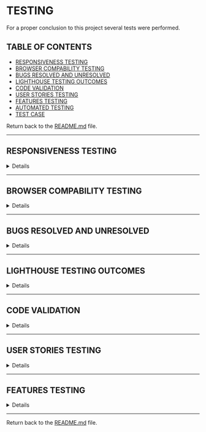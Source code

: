 # TESTING

For a proper conclusion to this project several tests were performed.

## TABLE OF CONTENTS

* [RESPONSIVENESS TESTING](#responsiveness-testing)
* [BROWSER COMPABILITY TESTING](#browser-compability-testing)
* [BUGS RESOLVED AND UNRESOLVED](#bugs-resolved-and-unresolved)
* [LIGHTHOUSE TESTING OUTCOMES](#lighthouse-testing-outcomes)
* [CODE VALIDATION](#code-validation)
* [USER STORIES TESTING](#user-stories-testing)
* [FEATURES TESTING](#features-testing)
* [AUTOMATED TESTING](#automated-testing)
* [TEST CASE](#test-case)

Return back to the [README.md](README.md) file.

- - -

## RESPONSIVENESS TESTING

<details>

The deployed application was tested on multiple devices to check for responsiveness issues. 

It works as expected according to the wireframes and no issue was found.

<img src="readme/documentation/responsiveness/amiresponsive.png">

|Device| Screenshot | 
|:---|:---: |
| 1200px |  <img src="readme/documentation/responsiveness/sizes/1200.png">  |
| 992px  |  <img src="readme/documentation/responsiveness/sizes/992.png">  |
| 768px  |  <img src="readme/documentation/responsiveness/sizes/768.png">  |
| 576px  |  <img src="readme/documentation/responsiveness/sizes/576.png"> |
| 320px  |  <img src="readme/documentation/responsiveness/sizes/320.png"> |


</details>

- - -

## BROWSER COMPABILITY TESTING


<details>

The deployed project was tested on multiple browsers to check for compatibility issues and works as expected.

|Browser | Screenshot | 
|:---:|:---: |
| Chrome | <img src="readme/documentation/browser/chrome.png"> |
| Edge  | <img src="readme/documentation/browser/edge.png"> |
| Firefox |  <img src="readme/documentation/browser/firefox.png"> |

</details>

- - -

## BUGS RESOLVED AND UNRESOLVED 

<details>

The issues listed in the table below were indentified during the development of the project.

### Resolved bugs and issues

|N.| Issue |  Action | Status | 
|:---|:--- |:--- |:--- |

|01| Instructions, Ingredients and Category fields weren't required to submit a new recipe | Remove null and blank = True and set a default | Closed | 
|02| edit/delete recipe available to all users | Add condition for user to authenticated and a super user to have edit/delete option render | Closed | 
|03| Brute forcing the URL to edit/delete recipe allowed non superuser to edit/delete recipes | Update views to have non-superusers redirected to 404 error page | Closed | 
|04| Brute forcing the URL to edit/delete comments allowed any user to edit/delete any other users' comments | Update views to have user's who isn't the comment owner redirected to 404 error page | Closed | 
|05| Alert messages wouldn't close when clicking the X | Add javascript to remove the element when the X is clicked | Closed | 
|06| edit/delete recipe available to all users | Add condition for user to authenticated and a super user to have edit/delete option render | Closed |
|09| Inpunt forms don't prepoulate fields with original comment or recipe values when editing | passed the recipe instance as an argument to the form constructor | Closed |
|10| Heroku deployment failing | Removed unused CAB import from msli | Closed |
|11| Categories weren't rendering | In models.py relevant functions were moved inside catergories class as they were mistakenly sitting outside it | Closed | 
|12| 404 error page wasn't loading | Input handlere404 function to letseat views.py and at the end of relevant conditions in blog views.py   | Closed |
|13| Styles not rendering in live preview | Switch debug to true   | Closed |
|14| Console Error that messageRow is not a valid DOM element however it disappears when the alert message for logging in and out appears. | Delete relevant console.log from script.js | Closed |

### Unresolved bugs and issues
|N.| Issue |  Action | Status | 
|:---|:--- |:--- |:--- |

|01| Ingredients and Instructions do not render in the form of a list even when typed as such in the textareas. | Textarea field in the backend allow lists to be rendered on posted recipe. I have checked the views but isn't clear why the same textareas in the frontend and backend are operating differently | Open |
|02| When a user likes a recipe the like initial icon of a heart outline should fill in tp be a solid heart but it doesn't | I have checked the html and views and can't find an obvious reason as to why it isn't changing | Open |

</details>

- - -

## LIGHTHOUSE TESTING OUTCOMES

<details>

The deployed project was tested using the Lighthouse Audit tool to check for any major issues. The results for each page are listed bellow.

Notes:

* **Best Practices**: Displays images with incorrect aspect ratio - this will happen due to the uploading of photos by the user.

|Page | Screenshot | 
|:---:|:---: |
|Index Desktop |<img src="readme/documentation/performance/desktop/index.png">|
|Index Mobile |<img src="readme/documentation/performance/mobile/index.png">|
|All Recipes Desktop |<img src="readme/documentation/performance/desktop/all_recipes.png">|
|All Recipes Mobile |<img src="readme/documentation/performance/mobile/all_recipes.png">|
|Single Recipe Desktop |<img src="readme/documentation/performance/desktop/single_recipe.png">|
|Single Recipe Mobile |<img src="readme/documentation/performance/mobile/single_recipe.png">|
|Delete Comment Desktop |<img src="readme/documentation/performance/desktop/comment_delete.png">|
|Delete Comment Mobile |<img src="readme/documentation/performance/mobile/comment_delete.png">|
|Edit Comment Desktop |<img src="readme/documentation/performance/desktop/comment_edit.png">|
|Edit Comment Mobile |<img src="readme/documentation/performance/mobile/comment_edit.png">|
|Add Recipe Desktop |<img src="readme/documentation/performance/desktop/admin_recipe_create.png">|
|Add Recipe Mobile |<img src="readme/documentation/performance/mobile/admin_recipe_create.png">|
|Edit Recipe Desktop |<img src="readme/documentation/performance/desktop/admin_recipe_edit.png">|
|Edit Recipe Mobile |<img src="readme/documentation/performance/mobile/admin_recipe_edit.png">|
|Delete Recipe Desktop |<img src="readme/documentation/performance/desktop/admin_recipe_delete.png">|
|Delete Recipe Mobile |<img src="readme/documentation/performance/mobile/admin_recipe_delete.png">|
|Signup Desktop |<img src="readme/documentation/performance/desktop/signup.png">|
|Signup Mobile |<img src="readme/documentation/performance/mobile/signup.png">|
|Login Desktop |<img src="readme/documentation/performance/desktop/login.png">|
|Login Mobile |<img src="readme/documentation/performance/mobile/login.png">|
|Logout Desktop |<img src="readme/documentation/performance/desktop/logout.png">|
|Logout Mobile |<img src="readme/documentation/performance/mobile/logout.png">|

</details>

- - -

## CODE VALIDATION

<details>

### HTML

The [HTML W3C Validator](https://validator.w3.org/) to validate all HTML files.
In order to properly validate the HTML pages with Jinja syntax, the steps are followed for each file:

- Navigate to the deployed application using Google Chrome,
- Right-click anywhere on the page, and select View Page Source.
- Copy the entire "compiled" code, without any Jinja syntax., and use the validate by input method.

The result for each page are listed bellow:

|Page |Screenshot | Notes  | 
|:---:|:----------------------:|---|
| Index | <img src="readme/documentation/validation/html/index.png"> | No Errors |
| All Recipes | <img src="readme/documentation/validation/html/index.png"> | No Errors |
| Single Recipe | <img src="readme/documentation/validation/html/single_recipe.png"> | No Errors |
| Edit Comment | <img src="readme/documentation/validation/html/comment_edit.png"> | No Errors |
| Delete Comment | <img src="readme/documentation/validation/html/comment_delete.png"> | No Errors |
| Add Recipe | <img src="readme/documentation/validation/html//admin_recipe_create.png> | No Errors |
| Edit Recipe | <img src="readme/documentation/validation/html/admin_recipe_edit.png"> | No Errors |
| Delete Recipe | <img src="readme/documentation/validation/html/admin_recipe_delete.png"> | No Errors |
| Signup | <img src="readme/documentation/validation/html/signup.png"> | Error with signup form not accessible |
| Login | <img src="readme/documentation/validation/html/login.png"> | No Errors |
| Logout | <img src="readme/documentation/validation/html/logout.png"> | No Errors |
| 404 | <img src="readme/documentation/validation/html/404.png"> | No Errors |

- - - 

### CSS

The [CSS Jigsaw Validator](https://jigsaw.w3.org/css-validator/) was used to validate the CSS file.

| File | Screenshot | Notes |
| --- | --- | --- |
| style.css | <img src="readme/documentation/validation/css/style.png">| No Errors |

- - - 

### JAVASCRIPT

The [JShint Validator](https://jshint.com/) was used to validate the JavaScript file.

| File | Screenshot | Notes |
| --- | --- | --- |
| script.js | <img src="readme/documentation/validation/javascript/script.png"> | No Errors |

- - - 

### PYTHON

The [Code Institute Python Linter](https://pep8ci.herokuapp.com)was used to validate all Python files.

#### Network project

| File | Screenshot  | Notes|
| --- | ------ |:---:|
| settings.py |  <img src="readme/documentation/validation/python/letseat/settings.png">  | Pass |
| urls.py (main) |  <img src="readme/documentation/validation/python/letseat/urls.png">  | Pass |
| views.py | <img src="readme/documentation/validation/python/letseat/views.png">  | Pass |


#### Blog app

| File | Screenshot  | Notes|
| --- | --- | --- |
| admin.py | <img src="readme/documentation/validation/python/blog/admin.png">   | Pass |
| forms.py | <img src="readme/documentation/validation/python/blog/forms.png">   | Pass |
| models.py | <img src="readme/documentation/validation/python/blog/models.png">   | Pass |
| urls.py |  <img src="readme/documentation/validation/python/blog/urls.png">  | Pass |
| views.py | <img src="readme/documentation/validation/python/blog/views.png">   | Pass |

</details>

- - -

## USER STORIES TESTING

<details>

The implemented User Stories were tested during the development of this project and also after it was finished.

### Site User

- - -

As a Site User, I want to be able to:

*Must Have*

| User Stories |  Notes|
| --- | --- | 
| view a list of recipes so that I can choose one to read. | Pass |
| click on a recipe post so that I can read the full recipe. |  Pass |
| see how many likes a post has received so that I can see what recipes are most popular. | Pass |
| see who commented what under each post so that I can see what the Site Users think of specific recipes and how they might change them. | Pass |

*Should Have*

| User Stories |  Notes|
| --- | --- | 
| sign up to be a member/ login as an existing member so that I can be a part of the site's community. |  Pass |
| click a like button so that I can like a recipe and then unlike if needed. | Pass |

*Could Have*

| User Stories |  Notes|
| --- | --- | 
| post a comment on a recipe post so that I can interact with the site's community. | Pass |
| edit or delete my comment so that if I made a spelling error or changed my mind about what I said I can edit or delete it. | Pass |


### **Site Admin**

- - -

As Site Admin for the site I want to be able to:

*Must Have*

| User Stories |  Notes|
| --- | --- | 
| create, edit and delete recipe posts so that I can be in control of what content is shown to Site Users. | Pass |
| assign a category to the recipe post so that Site Users will be able to find recipes specific to what they need. | Pass |
| see who commented what under each post so that I can see what the Site Users think of specific recipes and how they might change them. | Pass |
| see how many likes a post has received so that I can see what recipes are most popular. | Pass |

</details>

- - -

## FEATURES TESTING

<details>

| Page | User Action | Expected Result| Notes |
| --- | --- | --- | --- |
| **Index**   |  |  | |
| | Click on Logo | Redirection to Index page | Pass |
| | Click on Nav Toggle | Show Nav items - Home, Recipes, Signup, Login | Pass |
| | Click on Nav Toggle (while logged in) | Show Nav items - Home, Recipes, Logout | Pass |
| | Click on Nav Toggle (while admin logged in) | Show Nav items - Home, Recipes, Logout, Add Recipe | Pass |
| | Click on Home button | Redirection to Index page | Pass |
| | Click on Discover Recipes | Redirection to All Recipes page | Pass |
| | Click on Sign Up button  | Redirection to Sign Up page | Pass |
| | Click on Login button | Redirection to Login page | Pass |
| | Click on Discover Recipes button | Redirection to All Recipes page | Pass |
| **Sign Up** |  |  |  |
| | Click Sign Up button | Username required | Pass |
| | Click Sign Up button (username provided) | Password required | Pass |
| | Click Sign Up button (username and password provided) | Password (again) required | Pass |
| | Click Sign Up button with all valid information | Redirection to Index page and displays message | Pass |
| | Click Sign Up button (username, email (already in use), password, password (again) provided, passwords matching) | Field only accepts new email | Pass |
| | Click Sign Up button (username, password, password (again) provided, passwords matching, using invalid password format) | Field will only accept password format  | Pass |
| | Click Sign Up button (username, password, password (again) provided, passwords not matching) | Passwords required to match | Pass |
| | Click on Login link | Redirection to Login page | Pass |
| | Click Cancel button | Redirection to Index page | Pass |
| **Log In** |  |  |  |
| | Click Login button | Username required | Pass |
| | Click Login button (username provided) | Password required | Pass |
| | Click Login button (valid username and invalid password provided) | Username and/or password incorrect | Pass |
| | Click Login button (invalid username provided) | username and/or password incorrect  | Pass |
| | Enter user email address in username field | field will only accept valid username | Pass |
| | Enter valid password | Field will only accept password format | Pass |
| | Click Login button with all valid information | Redirection to Index page and displays message | Pass |
| | Click on Sign Up link | Redirection to Sign Up page | Pass |
| | Click Cancel button | Redirection to Index page | Pass |
| **Log Out** |  |  |  |
| | click on dropdown menu, then log out | Redirects to log out page | Pass |
| | Click to confirm to sign out  | Redirects to landing page and displays message with the sign out confirmation | Pass |
| | Click Cancel button | Redirection to Index page | Pass |
| **All Recipes** |  |  |  |
| | Click anywhere on a recipe card | User will be redirected to the Single Recipe page | Pass |
| **Single Recipe** |  |  |  |
| | Click the like icon on a recipe if not logged in | Like count remains unchanged | Pass  |
| | Click the like button on a recipe that the user hasn't liked before | Like count will increase by 1 | Pass |
| | Click the like button on a recipe already liked by the user | Like count will decrease by 1 | Pass |
| | Click delete on recipe (only visable to admin)  | User is redirected to Delete Recipe confirmation page | Pass  |
| | Click edit on recipe (only visable to admin) | User is redirected to Edit Recipe page | Pass   |
| | Brute forcing the URL to delete recipe if not logged in | Redirects user to login page | Pass | 
| | Brute forcing the URL to delete recipe while logged in (NOT admin) | Redirects user to error page | Pass |
| | Brute forcing the URL to edit recipe if not logged in | Redirects user to login page | Pass | 
| | Brute forcing the URL to edit recipe while logged in not as (NOT admin) | Redirects user to error page | Pass |
| **Comments on Single Recipe** | | | | 
| | Comment a recipe if not logged in| Feature not available, user promted to log in | Pass |
| | Click submit on new comment form on a recipe | New comment is created | Pass |
| | Click submit on new comment form without adding content | User is prompted to enter something into the field before submitting | Pass |
| | Click edit on own comment (only visable to comment user) | User is redirected to comment edit page | Pass  |
| | Click delete on own comment (only visable to comment user) | User is redirected to comment delete confirmation page | Pass  |
| | Brute forcing the URL to delete another user's comment if not logged in | Redirects user to login page | Pass | 
| | Brute forcing the URL to delete another user's comment while logged in | Redirects user to error page | Pass |
| | Brute forcing the URL to edit another user's comment if not logged in | Redirects user to login page | Pass | 
| | Brute forcing the URL to edit another user's comment while logged in | Redirects user to error page | Pass | 
| **Edit Comment** | | | | 
| | Fill in comment form and click submit | Original comment will be edited User will be redirected to the All Recipes | Pass | 
| | Click on the Cancel button | User will be redirected to All Recipes| Pass | 
| **Delete Comment** | | | | 
| | Click on the Delete button | Comment or reply will be permanently deleted and User will be redirected to All Recipes | Pass | 
| | Click on the Cancel button | User will be redirected to All Recipes | Pass |  
| **Add Recipe** |  |  |  |
| | Click Submit on add recipe form without adding content | User is prompted to enter something into each field before submitting | Pass |
| | Click Cancel on add recipe form | User will be redirected to All Recipes | Pass |
| **Edit Recipe** | | | | 
| | Fill in post form and click submit | Original recipe can be edited and User will be redirected to the All Recipes | Pass | 
| | Click on the Cancel button | User will be redirected to the All Recipes | Pass | 
| **Delete Recipe** | | | | 
| | Click on the Delete button | Recipes will be permanently deleted and User will be redirected to the All Recipes | Pass | 
| | Click on the Cancel button | User will be redirected to the All Recipes | Pass | 
| **Error Pages** | | | | 
| | Click on Home button | User will be redirected to Index page | Pass | 
| **Footer** | | | | 
| | Click on Facebook Icon | Opens new tab to Facebook | Pass |
| | Click on Twitter Icon | Opens new tab to Twitter | Pass |
| | Click on Youtube Icon | Opens new tab to Youtube | Pass |
| | Click on Instagram Icon | Opens new tab to Instagram | Pass |
| | Click on Linkedin Icon | Opens new tab to LinkedIn | Pass |

</details>

- - -

Return back to the [README.md](README.md) file.